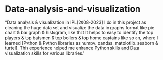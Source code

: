 # Data-analysis-and-visualization

 “Data analysis & visualization in IPL[2008-2023]   I do in this project as 
cleaning the huge data set and visualize the data in graphs format like pie chart & bar graph & 
histogram, like that It helps to easy to identify the top players & top batsmen & top bollers & 
top home captains like so on, where I learned [Python & Python libraries as numpy, pandas, 
matplotlib, seaborn & turtel]. This experience helped me enhance Python skills and Data 
visualization skills for various libraries."
